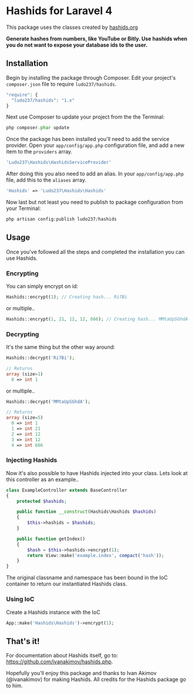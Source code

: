 # Hashids for Laravel 4

This package uses the classes created by [hashids.org](http://www.hashids.org/ "http://www.hashids.org/")

<b>Generate hashes from numbers, like YouTube or Bitly.
Use hashids when you do not want to expose your database ids to the user.</b>

## Installation
Begin by installing the package through Composer. Edit your project's `composer.json` file to require `ludo237/hashids`.

  ```php
  "require": {
    "ludo237/hashids": "1.x"
  }
  ```

Next use Composer to update your project from the the Terminal:

  ```php
  php composer.phar update
  ```

Once the package has been installed you'll need to add the service provider. Open your `app/config/app.php` configuration file, and add a new item to the `providers` array.

  ```php
  'Ludo237\Hashids\HashidsServiceProvider'
  ```

After doing this you also need to add an alias. In your `app/config/app.php` file, add this to the `aliases` array.

  ```php
  'Hashids' => 'Ludo237\Hashids\Hashids'
  ```

Now last but not least you need to publish to package configuration from your Terminal:

  ```php
  php artisan config:publish ludo237/hashids
  ```

## Usage
Once you've followed all the steps and completed the installation you can use Hashids.

### Encrypting
You can simply encrypt on id:

  ```php
  Hashids::encrypt(1); // Creating hash... Ri7Bi
  ```

or multiple..

  ```php
  Hashids::encrypt(1, 21, 12, 12, 666); // Creating hash... MMtaUpSGhdA
  ```

### Decrypting
It's the same thing but the other way around:

  ```php
  Hashids::decrypt('Ri7Bi');

  // Returns
  array (size=1)
    0 => int 1
  ```

or multiple..

  ```php
  Hashids::decrypt('MMtaUpSGhdA');

  // Returns
  array (size=5)
    0 => int 1
    1 => int 21
    2 => int 12
    3 => int 12
    4 => int 666
  ```
### Injecting Hashids
Now it's also possible to have Hashids injected into your class.
Lets look at this controller as an example..

  ```php
  class ExampleController extends BaseController
  {
      protected $hashids;

      public function __construct(Hashids\Hashids $hashids)
      {
          $this->hashids = $hashids;
      }

      public function getIndex()
      {
          $hash = $this->hashids->encrypt(1);
          return View::make('example.index', compact('hash'));
      }
  }
  ```
The original classname and namespace has been bound in the IoC container to return our instantiated Hashids class.

### Using IoC
Create a Hashids instance with the IoC

  ```php
  App::make('Hashids\Hashids')->encrypt(1);
  ```

## That's it!
For documentation about Hashids itself, go to: https://github.com/ivanakimov/hashids.php.

Hopefully you'll enjoy this package and thanks to Ivan Akimov (@ivanakimov) for making Hashids. All credits for the Hashids package go to him.

